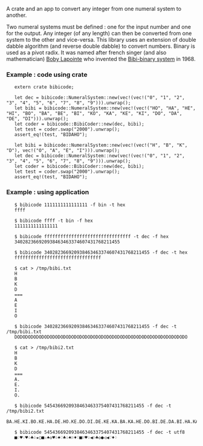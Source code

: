 
A crate and an app to convert any integer from one numeral system to another.

Two numeral systems must be defined : one for the input number and one for the output.
Any integer (of any length) can then be converted from one system to the other and vice-versa.
This library uses an extension of double dabble algorithm (and reverse double dabble) to convert numbers. Binary is used as a pivot radix.
It was named after french singer (and also mathematician) [Boby Lapointe](https://en.wikipedia.org/wiki/Boby_Lapointe) who invented the [Bibi-binary system](https://en.wikipedia.org/wiki/Bibi-binary) in 1968.

### Example : code using crate

       extern crate bibicode;

       let dec = bibicode::NumeralSystem::new(vec!(vec!("0", "1", "2", "3", "4", "5", "6", "7", "8", "9"))).unwrap();
       let bibi = bibicode::NumeralSystem::new(vec!(vec!("HO", "HA", "HE", "HI", "BO", "BA", "BE", "BI", "KO", "KA", "KE", "KI", "DO", "DA", "DE", "DI"))).unwrap();
       let coder = bibicode::BibiCoder::new(dec, bibi);
       let test = coder.swap("2000").unwrap();
       assert_eq!(test, "BIDAHO");

       let bibi = bibicode::NumeralSystem::new(vec!(vec!("H", "B", "K", "D"), vec!("O", "A", "E", "I"))).unwrap();
       let dec = bibicode::NumeralSystem::new(vec!(vec!("0", "1", "2", "3", "4", "5", "6", "7", "8", "9"))).unwrap();
       let coder = bibicode::BibiCoder::new(dec, bibi);
       let test = coder.swap("2000").unwrap();
       assert_eq!(test, "BIDAHO");

### Example : using application

       $ bibicode 1111111111111111 -f bin -t hex
       ffff

       $ bibicode ffff -t bin -f hex
       1111111111111111

       $ bibicode ffffffffffffffffffffffffffffffff -t dec -f hex
       340282366920938463463374607431768211455

       $ bibicode 340282366920938463463374607431768211455 -f dec -t hex
       ffffffffffffffffffffffffffffffff

       $ cat > /tmp/bibi.txt
       H
       B
       K
       D
       ===
       A
       E
       I
       O

       $ bibicode 340282366920938463463374607431768211455 -f dec -t /tmp/bibi.txt
       DODODODODODODODODODODODODODODODODODODODODODODODODODODODODODODODO

       $ cat > /tmp/bibi2.txt
       H
       B
       K
       D
       ===
       A.
       E.
       I.
       O.

       $ bibicode 5454366920938463463375407431768211455 -f dec -t /tmp/bibi2.txt
       BA.HE.KI.BO.KE.HA.DE.HO.KE.DO.DI.DE.KE.KA.BA.KA.HE.DO.BI.DE.DA.BI.HA.KA.HO.DE.HE.DO.DO.DO.DO.

       $ bibicode 5454366920938463463375407431768211455 -f dec -t utf8
       ■♢♥♢♥♤♣♧★○■☆♠◇♥♧♠♡♣♤♠⚐♦♡■⚐♥♤◀⚐♣◇●◁◀♡♦♢



